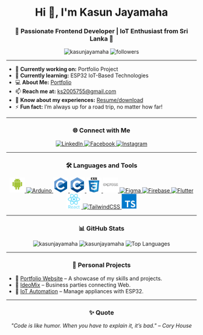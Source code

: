 
<h1 align="center">Hi 👋, I'm Kasun Jayamaha</h1>
<h3 align="center">🚀 Passionate Frontend Developer | IoT Enthusiast from Sri Lanka 🌴</h3>

<p align="center">
  <img src="https://komarev.com/ghpvc/?username=kasun-dev&label=Profile%20Views&color=0e75b6&style=flat" alt="kasunjayamaha" />
  <img src="https://img.shields.io/github/followers/kasun-dev?label=Followers&style=social" alt="followers" />
</p>

---

- 🔭 **Currently working on:** Portfolio Project  
- 🌱 **Currently learning:** ESP32 IoT-Based Technologies  
- 💻 **About Me:** [Portfolio](https://kasun-dev.github.io/portfolio-web/)
- 📫 **Reach me at:** ks2005755@gmail.com  
- 📄 **Know about my experiences:** [Resume/download](https://kasun-dev.github.io/portfolio-web/cv.pdf)  
- ⚡ **Fun fact:** I’m always up for a road trip, no matter how far!  

---

<h3 align="center">🌐 Connect with Me</h3>
<p align="center">
  <a href="https://linkedin.com/in/kasun jayamaha" target="_blank">
    <img src="https://img.shields.io/badge/-LinkedIn-0077B5?logo=linkedin&logoColor=white&style=for-the-badge" alt="LinkedIn" />
  </a>
  <a href="https://fb.com/don kasun jayamaha" target="_blank">
    <img src="https://img.shields.io/badge/-Facebook-1877F2?logo=facebook&logoColor=white&style=for-the-badge" alt="Facebook" />
  </a>
  <a href="https://instagram.com/kx.002" target="_blank">
    <img src="https://img.shields.io/badge/-Instagram-E4405F?logo=instagram&logoColor=white&style=for-the-badge" alt="Instagram" />
  </a>
</p>

---

<h3 align="center">🛠️ Languages and Tools</h3>
<p align="center">
  <a href="https://developer.android.com" target="_blank">
    <img src="https://raw.githubusercontent.com/devicons/devicon/master/icons/android/android-original-wordmark.svg" alt="Android" width="40" height="40" />
  </a>
  <a href="https://www.arduino.cc/" target="_blank">
    <img src="https://cdn.worldvectorlogo.com/logos/arduino-1.svg" alt="Arduino" width="40" height="40" />
  </a>
  <a href="https://www.cprogramming.com/" target="_blank">
    <img src="https://raw.githubusercontent.com/devicons/devicon/master/icons/c/c-original.svg" alt="C" width="40" height="40" />
  </a>
  <a href="https://www.w3schools.com/cpp/" target="_blank">
    <img src="https://raw.githubusercontent.com/devicons/devicon/master/icons/cplusplus/cplusplus-original.svg" alt="C++" width="40" height="40" />
  </a>
  <a href="https://www.w3schools.com/css/" target="_blank">
    <img src="https://raw.githubusercontent.com/devicons/devicon/master/icons/css3/css3-original-wordmark.svg" alt="CSS3" width="40" height="40" />
  </a>
  <a href="https://expressjs.com" target="_blank">
    <img src="https://raw.githubusercontent.com/devicons/devicon/master/icons/express/express-original-wordmark.svg" alt="Express" width="40" height="40" />
  </a>
  <a href="https://www.figma.com/" target="_blank">
    <img src="https://www.vectorlogo.zone/logos/figma/figma-icon.svg" alt="Figma" width="40" height="40" />
  </a>
  <a href="https://firebase.google.com/" target="_blank">
    <img src="https://www.vectorlogo.zone/logos/firebase/firebase-icon.svg" alt="Firebase" width="40" height="40" />
  </a>
  <a href="https://flutter.dev" target="_blank">
    <img src="https://www.vectorlogo.zone/logos/flutterio/flutterio-icon.svg" alt="Flutter" width="40" height="40" />
  </a>
  <a href="https://reactjs.org/" target="_blank">
    <img src="https://raw.githubusercontent.com/devicons/devicon/master/icons/react/react-original-wordmark.svg" alt="React" width="40" height="40" />
  </a>
  <a href="https://tailwindcss.com/" target="_blank">
    <img src="https://www.vectorlogo.zone/logos/tailwindcss/tailwindcss-icon.svg" alt="TailwindCSS" width="40" height="40" />
  </a>
  <a href="https://www.typescriptlang.org/" target="_blank">
    <img src="https://raw.githubusercontent.com/devicons/devicon/master/icons/typescript/typescript-original.svg" alt="TypeScript" width="40" height="40" />
  </a>
</p>

---

<h3 align="center">📊 GitHub Stats</h3>
<p align="center">
  <img src="https://github-readme-stats.vercel.app/api?username=kasun-dev&show_icons=true&theme=radical" alt="kasunjayamaha" />
  <img src="https://github-readme-streak-stats.herokuapp.com/?user=kasun-dev&theme=radical" alt="kasunjayamaha" />
  <img src="https://github-readme-stats.vercel.app/api/top-langs/?username=kasun-dev&layout=compact&theme=radical" alt="Top Languages" />
</p>

---

<h3 align="center">🚀 Personal Projects</h3>
<ul>
  <li>🌟 <a href="#">Portfolio Website</a> – A showcase of my skills and projects.</li>
  <li>🐾 <a href="#">IdeoMix</a> – Business parties connecting Web.</li>
  <li>📱 <a href="#">IoT Automation</a> – Manage appliances with ESP32.</li>
</ul>

---

<h3 align="center">✨ Quote</h3>
<p align="center">
  <em>"Code is like humor. When you have to explain it, it’s bad." – Cory House</em>
</p>
